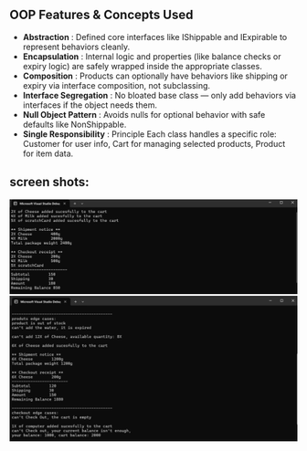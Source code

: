  ## OOP Features & Concepts Used
- **Abstraction** :	Defined core interfaces like IShippable and IExpirable to represent behaviors cleanly.
- **Encapsulation** :	Internal logic and properties (like balance checks or expiry logic) are safely wrapped inside the appropriate classes.
- **Composition** : Products can optionally have behaviors like shipping or expiry via interface composition, not subclassing.
- **Interface Segregation** :	No bloated base class — only add behaviors via interfaces if the object needs them.
- **Null Object Pattern** : Avoids nulls for optional behavior with safe defaults like NonShippable.
- **Single Responsibility** : Principle	Each class handles a specific role: Customer for user info, Cart for managing selected products, Product for item data.
## screen shots:
![image alt](https://github.com/mstf74/E-commerceBasicSystem/blob/e7b153af94ad0e7fd4dd251f755ae5b24d771113/ScreenShots/Screenshot%201.png) 
![image alt](https://github.com/mstf74/E-commerceBasicSystem/blob/e7b153af94ad0e7fd4dd251f755ae5b24d771113/ScreenShots/Screenshot%202.png) 

